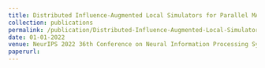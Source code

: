 ```yaml
---
title: Distributed Influence-Augmented Local Simulators for Parallel MARL in Large Networked Systems
collection: publications
permalink: /publication/Distributed-Influence-Augmented-Local-Simulators-for-Parallel-MARL-in-Large-Networked-Systems
date: 01-01-2022
venue: NeurIPS 2022 36th Conference on Neural Information Processing Systems
paperurl: 
---
```


